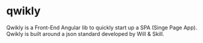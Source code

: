 # qwikly
Qwikly is a Front-End Angular lib to quickly start up a SPA (Singe Page App). Qwikly is built around a json standard  developed by Will &amp; Skill. 
